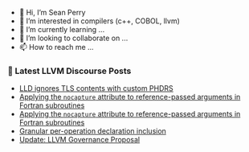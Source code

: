 - 👋 Hi, I’m Sean Perry
- 👀 I’m interested in compilers (c++, COBOL, llvm)
- 🌱 I’m currently learning ...
- 💞️ I’m looking to collaborate on ...
- 📫 How to reach me ...

<!---
s66perry/s66perry is a ✨ special ✨ repository because its `README.md` (this file) appears on your GitHub profile.
You can click the Preview link to take a look at your changes.
--->
### 📕 Latest LLVM Discourse Posts

<!-- DISCOURSE-LLVM:START -->
- [LLD ignores TLS contents with custom PHDRS](https://discourse.llvm.org/t/lld-ignores-tls-contents-with-custom-phdrs/81453#post_3)
- [Applying the `nocapture` attribute to reference-passed arguments in Fortran subroutines](https://discourse.llvm.org/t/applying-the-nocapture-attribute-to-reference-passed-arguments-in-fortran-subroutines/81401#post_7)
- [Applying the `nocapture` attribute to reference-passed arguments in Fortran subroutines](https://discourse.llvm.org/t/applying-the-nocapture-attribute-to-reference-passed-arguments-in-fortran-subroutines/81401#post_6)
- [Granular per-operation declaration inclusion](https://discourse.llvm.org/t/granular-per-operation-declaration-inclusion/81464#post_2)
- [Update: LLVM Governance Proposal](https://discourse.llvm.org/t/update-llvm-governance-proposal/80907#post_4)
<!-- DISCOURSE-LLVM:END -->
